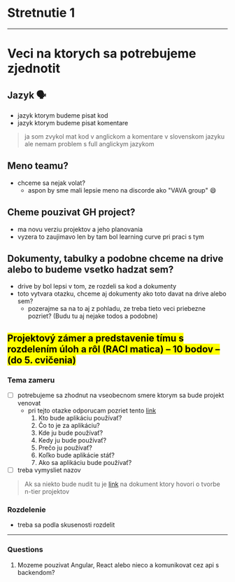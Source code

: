 # Stretnutie 1

---
# Veci na ktorych sa potrebujeme zjednotit

## Jazyk 🗣️
- jazyk ktorym budeme pisat kod
- jazyk ktorym budeme pisat komentare

> ja som zvykol mat kod v anglickom a komentare v slovenskom jazyku ale nemam problem s full anglickym jazykom

## Meno teamu?
- chceme sa nejak volat?
    - aspon by sme mali lepsie meno na discorde ako "VAVA group" 😄

## Cheme pouzivat GH project?
- ma novu verziu projektov a jeho planovania
- vyzera to zaujimavo len by tam bol learning curve pri praci s tym

## Dokumenty, tabulky a podobne chceme na drive alebo to budeme vsetko hadzat sem?
- drive by bol lepsi v tom, ze rozdeli sa kod a dokumenty
- toto vytvara otazku, chceme aj dokumenty ako toto davat na drive alebo sem?
  - pozerajme sa na to aj z pohladu, ze treba tieto veci priebezne pozriet? (Budu tu aj nejake todos a podobne)
  

## <mark>  **Projektový zámer** a predstavenie tímu s rozdelením úloh a rôl (**RACI matica**) – 10 bodov – (do 5. cvičenia) </mark>

### Tema zameru
- [ ] potrebujeme sa zhodnut na vseobecnom smere ktorym sa bude projekt venovat
  - pri tejto otazke odporucam pozriet tento [link](https://github.com/miroslav-reiter/VAVA_JAVA/blob/main/Projekt/Model%205W.pdf)
    1. Kto bude aplikáciu používať?
    2. Čo to je za aplikáciu?
    3. Kde ju bude používať?
    4. Kedy ju bude používať?
    5. Prečo ju používať?
    6. Koľko bude aplikácie stáť?
    7. Ako sa aplikáciu bude používať?
- [ ] treba vymysliet nazov

> Ak sa niekto bude nudit tu je [link](https://github.com/miroslav-reiter/VAVA_JAVA/blob/main/Projekt/VisionDocumentTemplate-SK.pdf) na dokument ktory hovori o tvorbe n-tier projektov

### Rozdelenie 
- treba sa podla skusenosti rozdelit

---
### Questions
1. Mozeme pouzivat Angular, React alebo nieco a komunikovat cez api s backendom?

